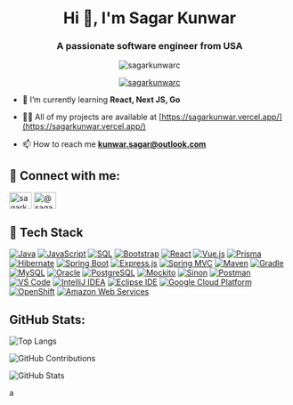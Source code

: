 <h1 align="center">Hi 👋, I'm Sagar Kunwar</h1>

<h3 align="center">A passionate software engineer from USA</h3>

<p align="center"> <img src="https://komarev.com/ghpvc/?username=sagarkunwarc&label=Profile%20views&color=0e75b6&style=flat" alt="sagarkunwarc" /> </p>

<p align="center"> <a href="https://github.com/ryo-ma/github-profile-trophy"><img src="https://github-profile-trophy.vercel.app/?username=sagarkunwarc&&column=3&margin-w=15&margin-h=15" alt="sagarkunwarc" /></a> </p>

- 🌱 I’m currently learning **React, Next JS, Go**

- 👨‍💻 All of my projects are available at [https://sagarkunwar.vercel.app/](https://sagarkunwar.vercel.app/)

- 📫 How to reach me **kunwar.sagar@outlook.com**

<!-- ## 🤝 Let's Connect:
[![linkedin](https://skillicons.dev/icons?i=linkedin)](https://linkedin.com/in/sagarkunwar) -->

<h2 align="left">🤝 Connect with me:</h2>
<p align="left">
<a href="https://linkedin.com/in/sagarkunwar" target="blank"><img align="center" src="https://raw.githubusercontent.com/rahuldkjain/github-profile-readme-generator/master/src/images/icons/Social/linked-in-alt.svg" alt="sagarkunwar" height="30" width="40" /></a>
<a href="https://hashnode.com/@sagarkunwar" target="blank"><img align="center" src="https://raw.githubusercontent.com/rahuldkjain/github-profile-readme-generator/master/src/images/icons/Social/hashnode.svg" alt="@sagarkunwar" height="30" width="40" /></a>
</p>

<h2>🚀 Tech Stack</h2>
<a href="#"><img alt="Java" src="https://img.shields.io/badge/Java-007396.svg?logo=java&logoColor=white"></a>
<a href="#"><img alt="JavaScript" src="https://img.shields.io/badge/JavaScript-F7DF1E.svg?logo=javascript&logoColor=black"></a>
<a href="#"><img alt="SQL" src="https://custom-icon-badges.herokuapp.com/badge/SQL-025E8C.svg?logo=database&logoColor=white"></a>
<a href="#"><img alt="Bootstrap" src="https://img.shields.io/badge/Bootstrap-7952B3.svg?logo=bootstrap&logoColor=white"></a>
<a href="#"><img alt="React" src="https://img.shields.io/badge/React-20232a.svg?logo=react&logoColor=%2361DAFB"></a>
<a href="#"><img alt="Vue.js" src="https://img.shields.io/badge/Vue.js-4FC08D.svg?logo=vuedotjs&logoColor=white"></a>
<a href="#"><img alt="Prisma" src="https://img.shields.io/badge/Prisma-2D3748.svg?logo=prisma&logoColor=white"></a>
<a href="#"><img alt="Hibernate" src="https://img.shields.io/badge/Hibernate-59666C.svg?logo=hibernate&logoColor=white"></a>
<a href="#"><img alt="Spring Boot" src="https://img.shields.io/badge/Spring%20Boot-6DB33F.svg?logo=spring-boot&logoColor=white"></a>
<a href="#"><img alt="Express.js" src="https://img.shields.io/badge/Express.js-404d59.svg?logo=express&logoColor=white"></a>
<a href="#"><img alt="Spring MVC" src="https://img.shields.io/badge/Spring%20MVC-6DB33F.svg?logo=spring&logoColor=white"></a>
<a href="#"><img alt="Maven" src="https://img.shields.io/badge/Maven-C71A36.svg?logo=apache-maven&logoColor=white"></a>
<a href="#"><img alt="Gradle" src="https://img.shields.io/badge/Gradle-02303A.svg?logo=gradle&logoColor=white"></a>
<a href="#"><img alt="MySQL" src="https://img.shields.io/badge/MySQL-4479A1.svg?logo=mysql&logoColor=white"></a>
<a href="#"><img alt="Oracle" src="https://img.shields.io/badge/Oracle-F80000.svg?logo=oracle&logoColor=white"></a>
<a href="#"><img alt="PostgreSQL" src="https://img.shields.io/badge/PostgreSQL-336791.svg?logo=postgresql&logoColor=white"></a>
<a href="#"><img alt="Mockito" src="https://img.shields.io/badge/Mockito-C5D9C8.svg?logo=mockito&logoColor=black"></a>
<a href="#"><img alt="Sinon" src="https://img.shields.io/badge/Sinon-995F44.svg?logo=sinon&logoColor=white"></a>
<a href="#"><img alt="Postman" src="https://img.shields.io/badge/Postman-FF6C37.svg?logo=postman&logoColor=white"></a>
<a href="#"><img alt="VS Code" src="https://img.shields.io/badge/VS%20Code-007ACC.svg?logo=visualstudiocode&logoColor=white"></a>
<a href="#"><img alt="IntelliJ IDEA" src="https://img.shields.io/badge/IntelliJ%20IDEA-000000.svg?logo=intellij-idea&logoColor=white"></a>
<a href="#"><img alt="Eclipse IDE" src="https://img.shields.io/badge/Eclipse%20IDE-2C2255.svg?logo=eclipse-ide&logoColor=white"></a>
<a href="#"><img alt="Google Cloud Platform" src="https://img.shields.io/badge/Google%20Cloud-4285F4.svg?logo=googlecloud&logoColor=white"></a>
<a href="#"><img alt="OpenShift" src="https://img.shields.io/badge/OpenShift-EE0000.svg?logo=red-hat-open-shift&logoColor=white"></a>
<a href="#"><img alt="Amazon Web Services" src="https://img.shields.io/badge/AWS-232F3E.svg?logo=amazonaws&logoColor=white"></a>

<h2>GitHub Stats:</h2>

<p>
  <img
    align="center"
    src="https://github-readme-stats.vercel.app/api/top-langs/?username=sagarkunwarc&layout=donut"
    alt="Top Langs"
  />
</p>
<p>
  <img
    align="center"
    src="https://github-readme-streak-stats.herokuapp.com/?user=sagarkunwarc"
    alt="GitHub Contributions"
  />
</p>
<p>
  <img
    align="center"
    src="https://github-readme-stats.vercel.app/api?username=sagarkunwarc&show_icons=true"
    alt="GitHub Stats"
  />
</p>
a
